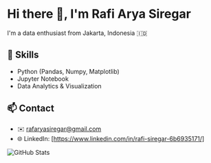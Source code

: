 # Hi there 👋, I'm Rafi Arya Siregar

I'm a data enthusiast from Jakarta, Indonesia 🇮🇩

## 🔧 Skills
- Python (Pandas, Numpy, Matplotlib)
- Jupyter Notebook
- Data Analytics & Visualization

## 📫 Contact
- ✉️ rafaryasiregar@gmail.com
- 🌐 LinkedIn: [https://www.linkedin.com/in/rafi-siregar-6b6935171/]

![GitHub Stats](https://github-readme-stats.vercel.app/api?username=rafisiregar1444&show_icons=true&theme=dracula)

